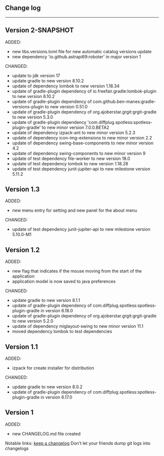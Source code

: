 ## Change log
----------------------

Version 2-SNAPSHOT
-------------

ADDED:

- new libs.versions.toml file for new automatic catalog versions update
- new dependency 'io.github.astrapi69:roboter' in major version 1

CHANGED:

- update to jdk version 17
- update gradle to new version 8.10.2
- update of dependency lombok to new version 1.18.34
- update of gradle-plugin dependency of io.freefair.gradle:lombok-plugin to new version 8.10.2
- update of gradle-plugin dependency of com.github.ben-manes:gradle-versions-plugin to new version 0.51.0
- update of gradle-plugin dependency of org.ajoberstar.grgit:grgit-gradle to new version 5.3.0
- update of gradle-plugin dependency 'com.diffplug.spotless:spotless-plugin-gradle' to new minor version 7.0.0.BETA2
- update of dependency izpack-ant to new minor version 5.2.3
- update of dependency icon-img-extensions to new minor version 2.2
- update of dependency swing-base-components to new minor version 4.2
- update of dependency swing-components to new minor version 9
- update of test dependency file-worker to new version 18.0
- update of test dependency lombok to new version 1.18.28
- update of test dependency junit-jupiter-api to new milestone version 5.11.2


Version 1.3
-------------

ADDED:

- new menu entry for setting and new panel for the about menu

CHANGED:

- update of test dependency junit-jupiter-api to new milestone version 5.10.0-M1

Version 1.2
-------------

ADDED:

- new flag that indicates if the mouse moving from the start of the application
- application model is now saved to java preferences

CHANGED:

- update gradle to new version 8.1.1
- update of gradle-plugin dependency of com.diffplug.spotless:spotless-plugin-gradle in version 6.18.0
- update of gradle-plugin dependency of org.ajoberstar.grgit:grgit-gradle to new version 5.2.0
- update of dependency miglayout-swing to new minor version 11.1
- moved dependency lombok to test dependencies

Version 1.1
-------------

ADDED:

- izpack for create installer for distribution

CHANGED:

- update gradle to new version 8.0.2
- update of gradle-plugin dependency of com.diffplug.spotless:spotless-plugin-gradle in version 6.17.0

Version 1
-------------

ADDED:

- new CHANGELOG.md file created

Notable links:
[keep a changelog](http://keepachangelog.com/en/1.0.0/) Don’t let your friends dump git logs into changelogs
